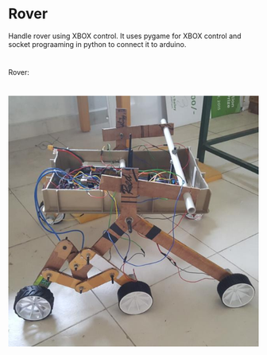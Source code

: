 # Rover
Handle rover using XBOX control.
It uses pygame for XBOX control and socket prograaming in python to connect it to arduino.

#
Rover:
#
![alt text](https://github.com/mayankagg9722/Rover/blob/master/rover.jpeg "Main")

